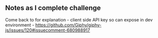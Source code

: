 ## Notes as I complete challenge

Come back to for explanation - client side API key so can expose in dev environment - https://github.com/Giphy/giphy-js/issues/120#issuecomment-680988917
